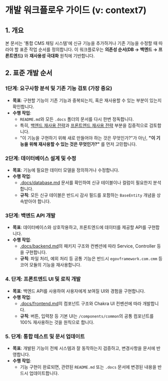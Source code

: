 # 개발 워크플로우 가이드 (v: context7)

## 1. 개요

본 문서는 '통합 CMS 채팅 시스템'에 신규 기능을 추가하거나 기존 기능을 수정할 때 따라야 할 표준 작업 순서를 정의합니다. 이 워크플로우는 **의존성 순서(DB → 백엔드 → 프론트엔드)** 와 **재사용성 극대화** 원칙에 기반합니다.

## 2. 표준 개발 순서

### **1단계: 요구사항 분석 및 기존 기능 검토 (가장 중요)**

- **목표**: 구현할 기능이 기존 기능과 중복되는지, 혹은 재사용할 수 있는 부분이 있는지 확인합니다.
- **수행 작업**:
  - `README.md`와 모든 `.docs` 폴더의 문서를 다시 한번 정독합니다.
  - 특히, [백엔드 재사용 전략](mdc:.docs/backend.md#3-재사용-전략-어떤-기능을-재사용할-것인가)과 [프론트엔드 재사용 전략](mdc:.docs/frontend.md#3-재사용-전략-어떤-기능을-재사용할-것인가) 부분을 집중적으로 검토합니다.
  - "이 기능을 구현하기 위해 새로 만들어야 하는 것은 무엇인가?"가 아닌, **"이 기능을 위해 재사용할 수 있는 것은 무엇인가?"** 를 먼저 고민합니다.

### **2단계: 데이터베이스 설계 및 수정**

- **목표**: 기능에 필요한 데이터 모델을 정의하거나 수정합니다.
- **수행 작업**:
  - [.docs/database.md](mdc:.docs/database.md) 문서를 확인하여 신규 테이블이나 컬럼이 필요한지 분석합니다.
  - **규칙**: 모든 신규 테이블은 반드시 감사 필드를 포함하는 `BaseEntity` 개념을 상속받아야 합니다.

### **3단계: 백엔드 API 개발**

- **목표**: 데이터베이스와 상호작용하고, 프론트엔드에 데이터를 제공할 API를 구현합니다.
- **수행 작업**:
  - [.docs/backend.md](mdc:.docs/backend.md)의 패키지 구조와 컨벤션에 따라 Service, Controller 등을 구현합니다.
  - **규칙**: 파일 처리, 예외 처리 등 공통 기능은 반드시 `egovframework.com.cmm` 등 코어 모듈의 기능을 재사용합니다.

### **4. 단계: 프론트엔드 UI 및 로직 개발**

- **목표**: 백엔드 API를 사용하여 사용자에게 보여질 UI와 경험을 구현합니다.
- **수행 작업**:
  - [.docs/frontend.md](mdc:.docs/frontend.md)의 컴포넌트 구조와 Chakra UI 컨벤션에 따라 개발합니다.
  - **규칙**: 버튼, 입력창 등 기본 UI는 `/components/common`의 공통 컴포넌트를 100% 재사용하는 것을 원칙으로 합니다.

### **5. 단계: 통합 테스트 및 문서 업데이트**

- **목표**: 개발된 기능이 전체 시스템과 잘 동작하는지 검증하고, 변경사항을 문서에 반영합니다.
- **수행 작업**:
  - 기능 구현이 완료되면, 관련된 `README.md` 또는 `.docs` 문서에 변경된 내용을 반드시 업데이트합니다.
